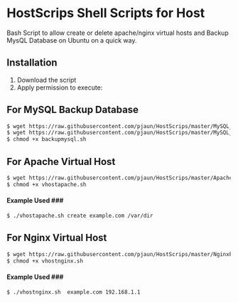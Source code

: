 HostScrips Shell Scripts for Host
===========

Bash Script to allow create or delete apache/nginx virtual hosts and Backup MysQL Database on Ubuntu on a quick way.

## Installation ##

1. Download the script
2. Apply permission to execute:

## For MySQL Backup Database ##

```bash
$ wget https://raw.githubusercontent.com/pjaun/HostScrips/master/MySQL_Backup/backupmysql.sh
$ wget https://raw.githubusercontent.com/pjaun/HostScrips/master/MySQL_Backup/backupmysql.conf
$ chmod +x backupmysql.sh
```

## For Apache Virtual Host ##

```bash
$ wget https://raw.githubusercontent.com/pjaun/HostScrips/master/ApacheVhost/vhostapache.sh
$ chmod +x vhostapache.sh
```
#### Example Used ### #
```bash
$ ./vhostapache.sh create example.com /var/dir
```

## For Nginx Virtual Host ##

```bash
$ wget https://raw.githubusercontent.com/pjaun/HostScrips/master/NginxProxyVhost/vhostnginx.sh
$ chmod +x vhostnginx.sh
```
#### Example Used ### #
```bash
$ ./vhostnginx.sh  example.com 192.168.1.1
```